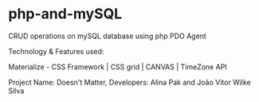 # php-and-mySQL
CRUD operations on mySQL database using php PDO Agent

Technology & Features used:

Materialize - CSS Framework | CSS grid | CANVAS | TimeZone API 


Project Name: Doesn't Matter, Developers: Alina Pak and João Vitor Wilke Silva
